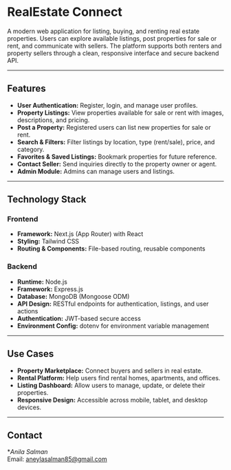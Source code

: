 # RealEstate Connect 

A modern web application for listing, buying, and renting real estate properties. Users can explore available listings, post properties for sale or rent, and communicate with sellers. The platform supports both renters and property sellers through a clean, responsive interface and secure backend API.

---

## Features

- **User Authentication:** Register, login, and manage user profiles.
- **Property Listings:** View properties available for sale or rent with images, descriptions, and pricing.
- **Post a Property:** Registered users can list new properties for sale or rent.
- **Search & Filters:** Filter listings by location, type (rent/sale), price, and category.
- **Favorites & Saved Listings:** Bookmark properties for future reference.
- **Contact Seller:** Send inquiries directly to the property owner or agent.
- **Admin Module:** Admins can manage users and listings.

---

## Technology Stack

### Frontend

- **Framework:** Next.js (App Router) with React
- **Styling:** Tailwind CSS
- **Routing & Components:** File-based routing, reusable components

### Backend

- **Runtime:** Node.js
- **Framework:** Express.js
- **Database:** MongoDB (Mongoose ODM)
- **API Design:** RESTful endpoints for authentication, listings, and user actions
- **Authentication:** JWT-based secure access
- **Environment Config:** dotenv for environment variable management

---

## Use Cases

- **Property Marketplace:** Connect buyers and sellers in real estate.
- **Rental Platform:** Help users find rental homes, apartments, and offices.
- **Listing Dashboard:** Allow users to manage, update, or delete their properties.
- **Responsive Design:** Accessible across mobile, tablet, and desktop devices.

---

## Contact

**Anila Salman*  
Email: aneylasalman85@gmail.com
